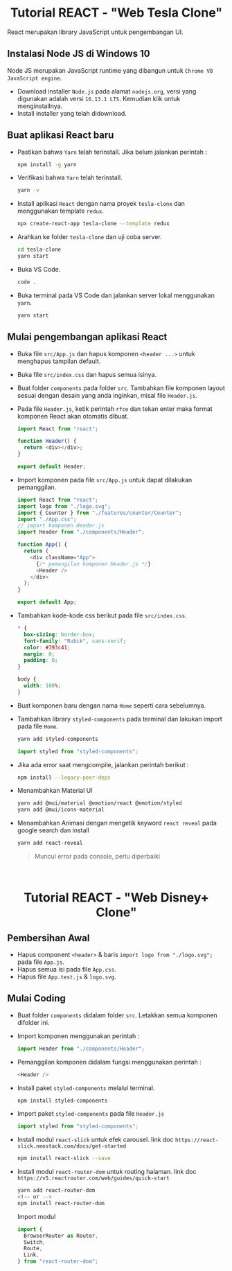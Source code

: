 <h1 align="center">Tutorial REACT - "Web Tesla Clone"</h1>

React merupakan library JavaScript untuk pengembangan UI.

## Instalasi Node JS di Windows 10

Node JS merupakan JavaScript runtime yang dibangun untuk `Chrome V8 JavaScript engine`.

- Download installer `Node.js` pada alamat `nodejs.org`, versi yang digunakan adalah versi `16.13.1 LTS`. Kemudian klik untuk menginstallnya.
- Install installer yang telah didownload.

## Buat aplikasi React baru

- Pastikan bahwa `Yarn` telah terinstall. Jika belum jalankan perintah :

  ```bash
  npm install -g yarn
  ```

- Verifikasi bahwa `Yarn` telah terinstall.

  ```bash
  yarn -v
  ```

- Install aplikasi `React` dengan nama proyek `tesla-clone` dan menggunakan template `redux`.

  ```bash
  npx create-react-app tesla-clone --template redux
  ```

- Arahkan ke folder `tesla-clone` dan uji coba server.

  ```bash
  cd tesla-clone
  yarn start
  ```

- Buka VS Code.

  ```bash
  code .
  ```

- Buka terminal pada VS Code dan jalankan server lokal menggunakan `yarn`.

  ```bash
  yarn start
  ```

## Mulai pengembangan aplikasi React

- Buka file `src/App.js` dan hapus komponen `<header ...>` untuk menghapus tampilan default.
- Buka file `src/index.css` dan hapus semua isinya.
- Buat folder `components` pada folder `src`. Tambahkan file komponen layout sesuai dengan desain yang anda inginkan, misal file `Header.js`.
- Pada file `Header.js`, ketik perintah `rfce` dan tekan enter maka format komponen React akan otomatis dibuat.

  ```javascript
  import React from "react";

  function Header() {
    return <div></div>;
  }

  export default Header;
  ```

- Import komponen pada file `src/App.js` untuk dapat dilakukan pemanggilan.

  ```javascript
  import React from "react";
  import logo from "./logo.svg";
  import { Counter } from "./features/counter/Counter";
  import "./App.css";
  // import komponen Header.js
  import Header from "./components/Header";

  function App() {
    return (
      <div className="App">
        {/* pemangilan komponen Header.js */}
        <Header />
      </div>
    );
  }

  export default App;
  ```

- Tambahkan kode-kode css berikut pada file `src/index.css`.

  ```css
  * {
    box-sizing: border-box;
    font-family: "Rubik", sans-serif;
    color: #393c41;
    margin: 0;
    padding: 0;
  }

  body {
    width: 100%;
  }
  ```

- Buat komponen baru dengan nama `Home` seperti cara sebelumnya.
- Tambahkan library `styled-components` pada terminal dan lakukan import pada file `Home`.

  ```bash
  yarn add styled-components
  ```

  ```javascript
  import styled from "styled-components";
  ```

- Jika ada error saat mengcompile, jalankan perintah berikut :

  ```bash
  npm install --legacy-peer-deps
  ```

- Menambahkan Material UI

  ```bash
  yarn add @mui/material @emotion/react @emotion/styled
  yarn add @mui/icons-material
  ```

- Menambahkan Animasi dengan mengetik keyword `react reveal` pada google search dan install

  ```bash
  yarn add react-reveal
  ```

  > Muncul error pada console, perlu diperbaiki

<br/>

<h1 align="center">Tutorial REACT - "Web Disney+ Clone"</h1>

## Pembersihan Awal

- Hapus component `<header>` & baris `import logo from "./logo.svg";` pada file `App.js`.
- Hapus semua isi pada file `App.css`.
- Hapus file `App.test.js` & `logo.svg`.

## Mulai Coding

- Buat folder `components` didalam folder `src`. Letakkan semua komponen difolder ini.
- Import komponen menggunakan perintah :

  ```javascript
  import Header from "./components/Header";
  ```

- Pemanggilan komponen didalam fungsi menggunakan perintah :

  ```javascript
  <Header />
  ```

- Install paket `styled-components` melalui terminal.

  ```bash
  npm install styled-components
  ```

- Import paket `styled-components` pada file `Header.js`

  ```javascript
  import styled from "styled-components";
  ```

- Install modul `react-slick` untuk efek carousel. link doc `https://react-slick.neostack.com/docs/get-started`

  ```bash
  npm install react-slick --save
  ```

- Install modul `react-router-dom` untuk routing halaman. link doc `https://v5.reactrouter.com/web/guides/quick-start`

  ```bash
  yarn add react-router-dom
  <!-- or -->
  npm install react-router-dom
  ```

  Import modul

  ```javascript
  import {
    BrowserRouter as Router,
    Switch,
    Route,
    Link,
  } from "react-router-dom";
  ```
